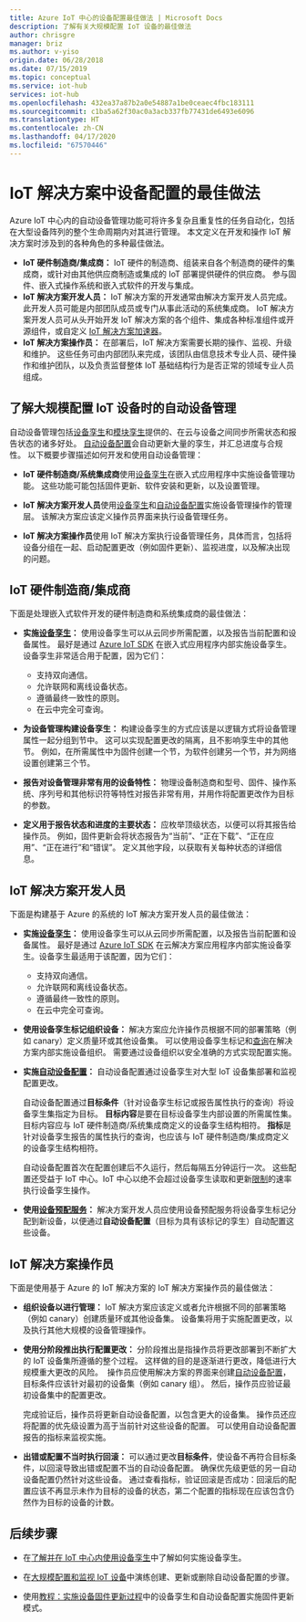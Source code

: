 ```yaml
---
title: Azure IoT 中心的设备配置最佳做法 | Microsoft Docs
description: 了解有关大规模配置 IoT 设备的最佳做法
author: chrisgre
manager: briz
ms.author: v-yiso
origin.date: 06/28/2018
ms.date: 07/15/2019
ms.topic: conceptual
ms.service: iot-hub
services: iot-hub
ms.openlocfilehash: 432ea37a87b2a0e54887a1be0ceaec4fbc183111
ms.sourcegitcommit: c1ba5a62f30ac0a3acb337fb77431de6493e6096
ms.translationtype: HT
ms.contentlocale: zh-CN
ms.lasthandoff: 04/17/2020
ms.locfileid: "67570446"
---
```

# <a name="best-practices-for-device-configuration-within-an-iot-solution"></a>IoT 解决方案中设备配置的最佳做法

Azure IoT 中心内的自动设备管理功能可将许多复杂且重复性的任务自动化，包括在大型设备阵列的整个生命周期内对其进行管理。 本文定义在开发和操作 IoT 解决方案时涉及到的各种角色的多种最佳做法。

* **IoT 硬件制造商/集成商：** IoT 硬件的制造商、组装来自各个制造商的硬件的集成商，或针对由其他供应商制造或集成的 IoT 部署提供硬件的供应商。 参与固件、嵌入式操作系统和嵌入式软件的开发与集成。
* **IoT 解决方案开发人员：** IoT 解决方案的开发通常由解决方案开发人员完成。 此开发人员可能是内部团队成员或专门从事此活动的系统集成商。 IoT 解决方案开发人员可从头开始开发 IoT 解决方案的各个组件、集成各种标准组件或开源组件，或自定义 [IoT 解决方案加速器][lnk-solution]。
* **IoT 解决方案操作员：** 在部署后，IoT 解决方案需要长期的操作、监视、升级和维护。 这些任务可由内部团队来完成，该团队由信息技术专业人员、硬件操作和维护团队，以及负责监督整体 IoT 基础结构行为是否正常的领域专业人员组成。

## <a name="understand-automatic-device-management-for-configuring-iot-devices-at-scale"></a>了解大规模配置 IoT 设备时的自动设备管理

自动设备管理包括[设备孪生](iot-hub-devguide-device-twins.md)和[模块孪生](iot-hub-devguide-module-twins.md)提供的、在云与设备之间同步所需状态和报告状态的诸多好处。 [自动设备配置][lnk-auto-device-config]会自动更新大量的孪生，并汇总进度与合规性。 以下概要步骤描述如何开发和使用自动设备管理：

* **IoT 硬件制造商/系统集成商**使用[设备孪生](iot-hub-devguide-device-twins.md)在嵌入式应用程序中实施设备管理功能。 这些功能可能包括固件更新、软件安装和更新，以及设置管理。

* **IoT 解决方案开发人员**使用[设备孪生](iot-hub-devguide-device-twins.md)和[自动设备配置](iot-hub-auto-device-config.md)实施设备管理操作的管理层。 该解决方案应该定义操作员界面来执行设备管理任务。

* **IoT 解决方案操作员**使用 IoT 解决方案执行设备管理任务，具体而言，包括将设备分组在一起、启动配置更改（例如固件更新）、监视进度，以及解决出现的问题。

## <a name="iot-hardware-manufacturerintegrator"></a>IoT 硬件制造商/集成商

下面是处理嵌入式软件开发的硬件制造商和系统集成商的最佳做法：

* **实施[设备孪生](iot-hub-devguide-device-twins.md)：** 使用设备孪生可以从云同步所需配置，以及报告当前配置和设备属性。 最好是通过 [Azure IoT SDK](https://github.com/Azure/azure-iot-sdks) 在嵌入式应用程序内部实施设备孪生。 设备孪生非常适合用于配置，因为它们：

    * 支持双向通信。
    * 允许联网和离线设备状态。
    * 遵循最终一致性的原则。
    * 在云中完全可查询。

* **为设备管理构建设备孪生：** 构建设备孪生的方式应该是以逻辑方式将设备管理属性一起分组到节中。 这可以实现配置更改的隔离，且不影响孪生中的其他节。 例如，在所需属性中为固件创建一个节，为软件创建另一个节，并为网络设置创建第三个节。 
* **报告对设备管理非常有用的设备特性：** 物理设备制造商和型号、固件、操作系统、序列号和其他标识符等特性对报告非常有用，并用作将配置更改作为目标的参数。
* **定义用于报告状态和进度的主要状态：** 应枚举顶级状态，以便可以将其报告给操作员。 例如，固件更新会将状态报告为“当前”、“正在下载”、“正在应用”、“正在进行”和“错误”。  定义其他字段，以获取有关每种状态的详细信息。  

## <a name="iot-solution-developer"></a>IoT 解决方案开发人员

下面是构建基于 Azure 的系统的 IoT 解决方案开发人员的最佳做法：

* **实施[设备孪生](iot-hub-devguide-device-twins.md)：** 使用设备孪生可以从云同步所需配置，以及报告当前配置和设备属性。 最好是通过 [Azure IoT SDK](https://github.com/Azure/azure-iot-sdks.) 在云解决方案应用程序内部实施设备孪生。设备孪生最适用于该配置，因为它们：

    * 支持双向通信。
    * 允许联网和离线设备状态。 
    * 遵循最终一致性的原则。
    * 在云中完全可查询。

* **使用设备孪生标记组织设备：** 解决方案应允许操作员根据不同的部署策略（例如 canary）定义质量环或其他设备集。 可以使用设备孪生标记和[查询](iot-hub-devguide-query-language.md)在解决方案内部实施设备组织。 需要通过设备组织以安全准确的方式实现配置实施。

* **实施[自动设备配置](iot-hub-auto-device-config.md)：** 自动设备配置通过设备孪生对大型 IoT 设备集部署和监视配置更改。

   自动设备配置通过**目标条件**（针对设备孪生标记或报告属性执行的查询）将设备孪生集指定为目标。 **目标内容**是要在目标设备孪生内部设置的所需属性集。 目标内容应与 IoT 硬件制造商/系统集成商定义的设备孪生结构相符。 **指标**是针对设备孪生报告的属性执行的查询，也应该与 IoT 硬件制造商/集成商定义的设备孪生结构相符。

   自动设备配置首次在配置创建后不久运行，然后每隔五分钟运行一次。 这些配置还受益于 IoT 中心。IoT 中心以绝不会超过设备孪生读取和更新[限制](iot-hub-devguide-quotas-throttling.md)的速率执行设备孪生操作。

* **使用[设备预配服务](../iot-dps/how-to-manage-enrollments.md)：** 解决方案开发人员应使用设备预配服务将设备孪生标记分配到新设备，以便通过**自动设备配置**（目标为具有该标记的孪生）自动配置这些设备。 

## <a name="iot-solution-operator"></a>IoT 解决方案操作员

下面是使用基于 Azure 的 IoT 解决方案的 IoT 解决方案操作员的最佳做法：

* **组织设备以进行管理：** IoT 解决方案应该定义或者允许根据不同的部署策略（例如 canary）创建质量环或其他设备集。 设备集将用于实施配置更改，以及执行其他大规模的设备管理操作。

* **使用分阶段推出执行配置更改：** 分阶段推出是指操作员将更改部署到不断扩大的 IoT 设备集所遵循的整个过程。 这样做的目的是逐渐进行更改，降低进行大规模重大更改的风险。  操作员应使用解决方案的界面来创建[自动设备配置](iot-hub-auto-device-config.md)，目标条件应该针对最初的设备集（例如 canary 组）。 然后，操作员应验证最初设备集中的配置更改。 

   完成验证后，操作员将更新自动设备配置，以包含更大的设备集。 操作员还应将配置的优先级设置为高于当前针对这些设备的配置。 可以使用自动设备配置报告的指标来监视实施。 

* **出错或配置不当时执行回滚：** 可以通过更改**目标条件**，使设备不再符合目标条件，以回滚导致出错或配置不当的自动设备配置。 确保优先级更低的另一自动设备配置仍然针对这些设备。 通过查看指标，验证回滚是否成功：回滚后的配置应该不再显示未作为目标的设备的状态，第二个配置的指标现在应该包含仍然作为目标的设备的计数。

## <a name="next-steps"></a>后续步骤

* 在[了解并在 IoT 中心内使用设备孪生](iot-hub-devguide-device-twins.md)中了解如何实施设备孪生。

* 在[大规模配置和监视 IoT 设备](iot-hub-auto-device-config.md)中演练创建、更新或删除自动设备配置的步骤。

* 使用[教程：实施设备固件更新过程](tutorial-firmware-update.md)中的设备孪生和自动设备配置实施固件更新模式。 

<!-- Links -->
[lnk-device-twins]: iot-hub-devguide-device-twins.md
[lnk-module-twins]: iot-hub-devguide-module-twins.md
[lnk-auto-device-config]: iot-hub-auto-device-config.md
[lnk-firmware-update]: tutorial-firmware-update.md
[lnk-throttling]: iot-hub-devguide-quotas-throttling.md
[lnk-queries]: iot-hub-devguide-query-language.md
[lnk-dps]: ../iot-dps/how-to-manage-enrollments.md
[lnk-azure-sdk]: https://github.com/Azure/azure-iot-sdks
[lnk-solution]: https://azure.microsoft.com/features/iot-accelerators/